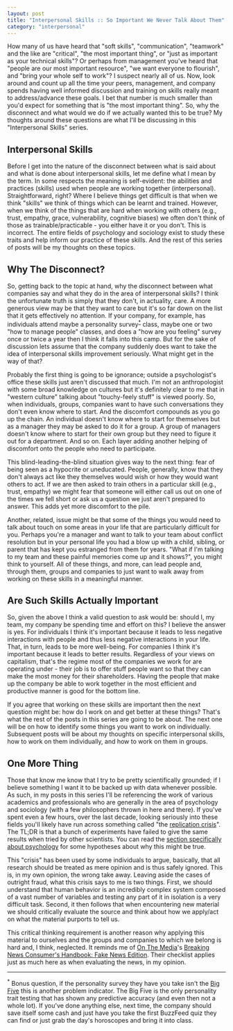 ```yaml
---
layout: post
title: "Interpersonal Skills :: So Important We Never Talk About Them"
category: "interpersonal"
---
```


How many of us have heard that "soft skills", "communication", "teamwork" and the like are "critical", "the most important thing", or "just as important as your technical skills"?  Or perhaps from management you've heard that "people are our most important resource", "we want everyone to flourish", and "bring your whole self to work"?  I suspect nearly all of us.  Now, look around and count up all the time your peers, management, and company spends having well informed discussion and training on skills really meant to address/advance these goals.  I bet that number is much smaller than you'd expect for something that is "the most important thing".  So, why the disconnect and what would we do if we actually wanted this to be true?  My thoughts around these questions are what I'll be discussing in this "Interpersonal Skills" series.

## Interpersonal Skills
Before I get into the nature of the disconnect between what is said about and what is done about interpersonal skills, let me define what I mean by the term.  In some respects the meaning is self-evident: the abilities and practices (skills) used when people are working together (interpersonal).  Straightforward, right?  Where I believe things get difficult is that when we think "skills" we think of things which can be learnt and trained.  However, when we think of the things that are hard when working with others (e.g., trust, empathy, grace, vulnerability, cognitive biases) we often don't think of those as trainable/practicable - you either have it or you don't.  This is incorrect.  The entire fields of psychology and sociology exist to study these traits and help inform our practice of these skills.  And the rest of this series of posts will be my thoughts on these topics.

## Why The Disconnect?
So, getting back to the topic at hand, why the disconnect between what companies say and what they do in the area of interpersonal skills?  I think the unfortunate truth is simply that they don't, in actuality, care. A more generous view may be that they want to care but it's so far down on the list that it gets effectively no attention.  If your company, for example, has individuals attend maybe a personality survey<sup>[\*](#foot1)</sup> class, maybe one or two "how to manage people" classes, and does a "how are you feeling" survey once or twice a year then I think it falls into this camp.  But for the sake of discussion lets assume that the company suddenly does want to take the idea of interpersonal skills improvement seriously.  What might get in the way of that?

Probably the first thing is going to be ignorance; outside a psychologist's office these skills just aren't discussed that much.  I'm not an anthropologist with some broad knowledge on cultures but it's definitely clear to me that in "western culture" talking about "touchy-feely stuff" is viewed poorly.  So, when individuals, groups, companies want to have such conversations they don't even know where to start.  And the discomfort compounds as you go up the chain.  An individual doesn't know where to start for themselves but as a manager they may be asked to do it for a group.  A group of managers doesn't know where to start for their own group but they need to figure it out for a department.  And so on.  Each layer adding another helping of discomfort onto the people who need to participate.

This blind-leading-the-blind situation gives way to the next thing: fear of being seen as a hypocrite or uneducated.  People, generally, know that they don't always act like they themselves would wish or how they would want others to act.  If we are then asked to train others in a particular skill (e.g., trust, empathy) we might fear that someone will either call us out on one of the times we fell short or ask us a question we just aren't prepared to answer.  This adds yet more discomfort to the pile.

Another, related, issue might be that some of the things you would need to talk about touch on some areas in your life that are particularly difficult for you.  Perhaps you're a manager and want to talk to your team about conflict resolution but in your personal life you had a blow up with a child, sibling, or parent that has kept you estranged from them for years.  "What if I'm talking to my team and these painful memories come up and it shows?", you might think to yourself.  All of these things, and more, can lead people and, through them, groups and companies to just want to walk away from working on these skills in a meaningful manner.

## Are Such Skills Actually Important
So, given the above I think a valid question to ask would be: should I, my team, my company be spending time and effort on this?  I believe the answer is yes.  For individuals I think it's important because it leads to less negative interactions with people and thus less negative interactions in your life.  That, in turn, leads to be more well-being.  For companies I think it's important because it leads to better results.  Regardless of your views on capitalism, that's the regime most of the companies we work for are operating under - their job is to offer stuff people want so that they can make the most money for their shareholders.  Having the people that make up the company be able to work together in the most efficient and productive manner is good for the bottom line.

If you agree that working on these skills are important then the next question might be: how do I work on and get better at these things?  That's what the rest of the posts in this series are going to be about.  The next one will be on how to identify some things you want to work on individually.  Subsequent posts will be about my thoughts on specific interpersonal skills, how to work on them individually, and how to work on them in groups.

## One More Thing
Those that know me know that I try to be pretty scientifically grounded; if I believe something I want it to be backed up with data whenever possible.  As such, in my posts in this series I'll be referencing the work of various academics and professionals who are generally in the area of psychology and sociology (with a few philosophers thrown in here and there).  If you've spent even a few hours, over the last decade, looking seriously into these fields you'll likely have run across something called "the [replication crisis](https://en.wikipedia.org/wiki/Replication_crisis)".  The TL;DR is that a bunch of experiments have failed to give the same results when tried by other scientists.  You can read the [section specifically about psychology](https://en.wikipedia.org/wiki/Replication_crisis#In_psychology) for some hypotheses about why this might be true.

This "crisis" has been used by some individuals to argue, basically, that all research should be treated as mere opinion and is thus safely ignored.  This is, in my own opinion, the wrong take away.  Leaving aside the cases of outright fraud, what this crisis says to me is two things.  First, we should understand that human behavior is an incredibly complex system composed of a vast number of variables and testing any part of it in isolation is a very difficult task.  Second, it then follows that when encountering new material we should critically evaluate the source and think about how we apply/act on what the material purports to tell us.

This critical thinking requirement is another reason why applying this material to ourselves and the groups and companies to which we belong is hard and, I think, neglected.  It reminds me of [On The Media](https://www.wnycstudios.org/podcasts/otm)'s [Breaking News Consumer's Handbook: Fake News Edition](https://www.wnycstudios.org/podcasts/otm/segments/breaking-news-consumer-handbook-fake-news-edition).  Their checklist applies just as much here as when evaluating the news, in my opinion.


---
<sup><a name="foot1">\*</a></sup> Bonus question, if the personality survey they have you take isn't the [Big Five](https://en.wikipedia.org/wiki/Big_Five_personality_traits) this is another problem indicator.  The Big Five is the only personality trait testing that has shown any predictive accuracy (and even then not a whole lot). If you've done anything else, next time, the company should save itself some cash and just have you take the first BuzzFeed quiz they can find or just grab the day's horoscopes and bring it into class.